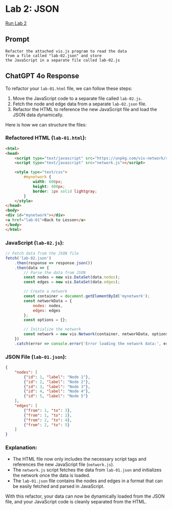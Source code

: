 # Lab 2: JSON

[Run Lab 2](./lab-02.html)

## Prompt

```
Refactor the attached vis.js program to read the data
from a file called "lab-02.json" and store
the JavaScript in a separate file called lab-02.js
```

## ChatGPT 4o Response

To refactor your `lab-01.html` file, we can follow these steps:

1.  Move the JavaScript code to a separate file called `lab-02.js`.
2.  Fetch the node and edge data from a separate `lab-02.json` file.
3.  Refactor the HTML to reference the new JavaScript file and load the JSON data dynamically.

Here is how we can structure the files:

### Refactored HTML (`lab-01.html`):

```html
<html>
<head>
    <script type="text/javascript" src="https://unpkg.com/vis-network/standalone/umd/vis-network.min.js"></script>
    <script type="text/javascript" src="network.js"></script>

    <style type="text/css">
        #mynetwork {
            width: 600px;
            height: 400px;
            border: 1px solid lightgray;
        }
    </style>
</head>
<body>
<div id="mynetwork"></div>
<a href="lab-01">Back to Lesson</a>
</body>
</html>
```

### JavaScript (`lab-02.js`):

```javascript
// Fetch data from the JSON file
fetch('lab-02.json')
    .then(response => response.json())
    .then(data => {
        // Parse the data from JSON
        const nodes = new vis.DataSet(data.nodes);
        const edges = new vis.DataSet(data.edges);

        // Create a network
        const container = document.getElementById('mynetwork');
        const networkData = {
            nodes: nodes,
            edges: edges
        };
        const options = {};

        // Initialize the network
        const network = new vis.Network(container, networkData, options);
    })
    .catch(error => console.error('Error loading the network data:', error));
```

### JSON File (`lab-01.json`):

```json
{
    "nodes": [
        {"id": 1, "label": "Node 1"},
        {"id": 2, "label": "Node 2"},
        {"id": 3, "label": "Node 3"},
        {"id": 4, "label": "Node 4"},
        {"id": 5, "label": "Node 5"}
    ],
    "edges": [
        {"from": 1, "to": 3},
        {"from": 1, "to": 2},
        {"from": 2, "to": 4},
        {"from": 2, "to": 5}
    ]
}
```

### Explanation:

-   The HTML file now only includes the necessary script tags and references the new JavaScript file (`network.js`).
-   The `network.js` script fetches the data from `lab-01.json` and initializes the network once the data is loaded.
-   The `lab-01.json` file contains the nodes and edges in a format that can be easily fetched and parsed in JavaScript.

With this refactor, your data can now be dynamically loaded from the JSON file, and your JavaScript code is cleanly separated from the HTML.